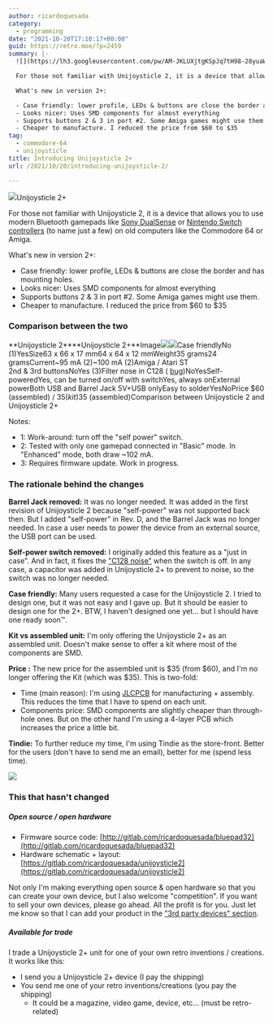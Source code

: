 ```yaml
---
author: ricardoquesada
category:
  - programming
date: "2021-10-20T17:10:17+00:00"
guid: https://retro.moe/?p=2459
summary: |-
  ![](https://lh3.googleusercontent.com/pw/AM-JKLUXjtgKSpJq7tH98-28yuaWiBRLN9y0tF5wdYgk4cfPPnoVxpX2astdSZLqT5JVz2Sddw7OIjZ4xDtDL2yf04rxHvgVgu_m74OlERyXDkTKn1VnrxQWaQpGT-xA0ydgKCcCqVGhh9a_0VpfasM_PGLnOg=-no?authuser=0)Unijoysticle 2+

  For those not familiar with Unijoysticle 2, it is a device that allows you to use modern Bluetooth gamepads like [Sony DualSense](https://www.playstation.com/en-us/accessories/dualsense-wireless-controller/) or [Nintendo Switch controllers](https://store.nintendo.com/nintendo-switch/joy-con-controllers.html) (to name just a few) on old computers like the Commodore 64 or Amiga.

  What's new in version 2+:

  - Case friendly: lower profile, LEDs & buttons are close the border and has mounting holes.
  - Looks nicer: Uses SMD components for almost everything
  - Supports buttons 2 & 3 in port #2. Some Amiga games might use them.
  - Cheaper to manufacture. I reduced the price from $60 to $35
tag:
  - commodore-64
  - unijoysticle
title: Introducing Unijoysticle 2+
url: /2021/10/20/introducing-unijoysticle-2/

---
```

![](https://lh3.googleusercontent.com/pw/AM-JKLUXjtgKSpJq7tH98-28yuaWiBRLN9y0tF5wdYgk4cfPPnoVxpX2astdSZLqT5JVz2Sddw7OIjZ4xDtDL2yf04rxHvgVgu_m74OlERyXDkTKn1VnrxQWaQpGT-xA0ydgKCcCqVGhh9a_0VpfasM_PGLnOg=-no?authuser=0)Unijoysticle 2+

For those not familiar with Unijoysticle 2, it is a device that allows you to use modern Bluetooth gamepads like [Sony DualSense](https://www.playstation.com/en-us/accessories/dualsense-wireless-controller/) or [Nintendo Switch controllers](https://store.nintendo.com/nintendo-switch/joy-con-controllers.html) (to name just a few) on old computers like the Commodore 64 or Amiga.

What's new in version 2+:

- Case friendly: lower profile, LEDs & buttons are close the border and has mounting holes.
- Looks nicer: Uses SMD components for almost everything
- Supports buttons 2 & 3 in port #2. Some Amiga games might use them.
- Cheaper to manufacture. I reduced the price from $60 to $35

### Comparison between the two

**Unijoysticle 2****Unijoysticle 2+**Image![](https://lh3.googleusercontent.com/pw/AM-JKLUphquTBg9JoV-L7wuMtze_aKIJ8LvfokTakuBKSVFClziLWCViggcrlNZtqGUMgv6u6yYpZ_RuE2jdGSn3Q0oYl0jOQzzGcutRt-JiMjLZY_oAvK4LehrawNj_aNbthCJ-VEJzsW3dywhJNekjhTsfNQ=-no)![](https://lh3.googleusercontent.com/pw/AM-JKLWV2Zo912VtOfuM71AluanNXGwVQiAehNEiQ1VL3L7SkWDl-9k0fA6tfza9QpGL52petBfFFFHMb8rh_ybSj17LOQA70IycMDQw6AVqlN8Jp4HDWT8sWcXHIPEQZTxNuQ-RFygKbmVpW2n52wwi5cJgwA=-no)Case friendlyNo (1)YesSize63 x 66 x 17 mm64 x 64 x 12 mmWeight35 grams24 gramsCurrent~95 mA (2)~100 mA (2)Amiga / Atari ST  
2nd & 3rd buttonsNoYes (3)Filter nose in C128 ( [bug](https://gitlab.com/ricardoquesada/unijoysticle2/-/issues/17))NoYesSelf-poweredYes, can be turned on/off with switchYes, always onExternal powerBoth USB and Barrel Jack 5V+USB onlyEasy to solderYesNoPrice $60 (assembled) / $35 (kit)$35 (assembled)Comparison between Unijoysticle 2 and Unijoysticle 2+

Notes:

- 1: Work-around: turn off the "self power" switch.
- 2: Tested with only one gamepad connected in "Basic" mode. In "Enhanced" mode, both draw ~102 mA.
- 3: Requires firmware update. Work in progress.

### The rationale behind the changes

**Barrel Jack removed:** It was no longer needed. It was added in the first revision of Unijoysticle 2 because "self-power" was not supported back then. But I added "self-power" in Rev. D, and the Barrel Jack was no longer needed. In case a user needs to power the device from an external source, the USB port can be used.

**Self-power switch removed:** I originally added this feature as a "just in case". And in fact, it fixes the ["C128 noise"](https://gitlab.com/ricardoquesada/unijoysticle2/-/issues/17) when the switch is off. In any case, a capacitor was added in Unijoysticle 2+ to prevent to noise, so the switch was no longer needed.

**Case friendly:** Many users requested a case for the Unijoysticle 2. I tried to design one, but it was not easy and I gave up. But it should be easier to design one for the 2+. BTW, I haven't designed one yet... but I should have one ready soon™.

**Kit vs assembled unit:** I'm only offering the Unijoysticle 2+ as an assembled unit. Doesn't make sense to offer a kit where most of the components are SMD.

**Price :** The new price for the assembled unit is $35 (from $60), and I'm no longer offering the Kit (which was $35). This is two-fold:

- Time (main reason): I'm using [JLCPCB](https://jlcpcb.com/) for manufacturing + assembly. This reduces the time that I have to spend on each unit.
- Components price: SMD components are slightly cheaper than through-hole ones. But on the other hand I'm using a 4-layer PCB which increases the price a little bit.

**Tindie:** To further reduce my time, I'm using Tindie as the store-front. Better for the users (don't have to send me an email), better for me (spend less time).

[![](https://d2ss6ovg47m0r5.cloudfront.net/badges/tindie-mediums.png)](https://www.tindie.com/products/riq/unijoysticle-2/)

### This that hasn't changed

##### Open source / open hardware

- Firmware source code: [http://gitlab.com/ricardoquesada/bluepad32](http://gitlab.com/ricardoquesada/bluepad32)
- Hardware schematic + layout: [https://gitlab.com/ricardoquesada/unijoysticle2](https://gitlab.com/ricardoquesada/unijoysticle2)

Not only I'm making everything open source & open hardware so that you can create your own device, but I also welcome "competition". If you want to sell your own devices, please go ahead. All the profit is for you. Just let me know so that I can add your product in the ["3rd party devices" section](/unijoysticle2/).

##### Available for trade

I trade a Unijoysticle 2+ unit for one of your own retro inventions / creations. It works like this:

- I send you a Unijoysticle 2+ device (I pay the shipping)
- You send me one of your retro inventions/creations (you pay the shipping)
  - It could be a magazine, video game, device, etc... (must be retro-related)

